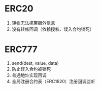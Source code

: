 <!--
 * @Author: leelongxi leelongxi@foxmail.com
 * @Date: 2024-10-16 09:36:16
 * @LastEditors: leelongxi leelongxi@foxmail.com
 * @LastEditTime: 2024-10-16 09:38:25
 * @FilePath: /OpenSpace/src/chapter-006/readme.md
 * @Description: 这是默认设置,请设置`customMade`, 打开koroFileHeader查看配置 进行设置: https://github.com/OBKoro1/koro1FileHeader/wiki/%E9%85%8D%E7%BD%AE
-->
# ERC20
1. 转帐无法携带额外信息
2. 没有转帐回调（依赖授权、误入合约锁死）

# ERC777
1. send(dest, value, data)
2. 防止误入合约被锁死
3. 普通地址实现回调
4. 全局注册合约表（ERC1820）注册回调监听